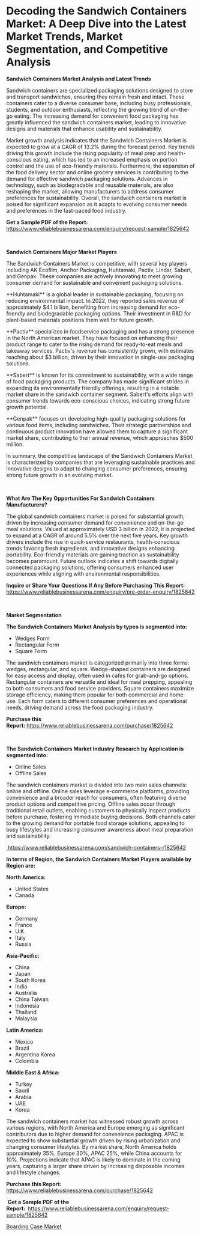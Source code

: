 <p><h1>Decoding the Sandwich Containers Market: A Deep Dive into the Latest Market Trends, Market Segmentation, and Competitive Analysis</h1></p><p><strong>Sandwich Containers Market Analysis and Latest Trends</strong></p>
<p><p>Sandwich containers are specialized packaging solutions designed to store and transport sandwiches, ensuring they remain fresh and intact. These containers cater to a diverse consumer base, including busy professionals, students, and outdoor enthusiasts, reflecting the growing trend of on-the-go eating. The increasing demand for convenient food packaging has greatly influenced the sandwich containers market, leading to innovative designs and materials that enhance usability and sustainability.</p><p>Market growth analysis indicates that the Sandwich Containers Market is expected to grow at a CAGR of 13.2% during the forecast period. Key trends driving this growth include the rising popularity of meal prep and health-conscious eating, which has led to an increased emphasis on portion control and the use of eco-friendly materials. Furthermore, the expansion of the food delivery sector and online grocery services is contributing to the demand for effective sandwich packaging solutions. Advances in technology, such as biodegradable and reusable materials, are also reshaping the market, allowing manufacturers to address consumer preferences for sustainability. Overall, the sandwich containers market is poised for significant expansion as it adapts to evolving consumer needs and preferences in the fast-paced food industry.</p></p>
<p><strong>Get a Sample PDF of the Report:&nbsp;</strong> <a href="https://www.reliablebusinessarena.com/enquiry/request-sample/1825642?utm_campaign=3577&utm_medium=2&utm_source=Github&utm_content=ia&utm_term=04042025&utm_id=sandwich-containers">https://www.reliablebusinessarena.com/enquiry/request-sample/1825642</a></p>
<p>&nbsp;</p>
<p><strong>Sandwich Containers Major Market Players</strong></p>
<p><p>The Sandwich Containers Market is competitive, with several key players including AK Ecofilm, Anchor Packaging, Huhtamaki, Pactiv, Lindar, Sabert, and Genpak. These companies are actively innovating to meet growing consumer demand for sustainable and convenient packaging solutions.</p><p>**Huhtamaki** is a global leader in sustainable packaging, focusing on reducing environmental impact. In 2022, they reported sales revenue of approximately $4.1 billion, benefiting from increasing demand for eco-friendly and biodegradable packaging options. Their investment in R&D for plant-based materials positions them well for future growth.</p><p>**Pactiv** specializes in foodservice packaging and has a strong presence in the North American market. They have focused on enhancing their product range to cater to the rising demand for ready-to-eat meals and takeaway services. Pactiv's revenue has consistently grown, with estimates reaching about $3 billion, driven by their innovation in single-use packaging solutions.</p><p>**Sabert** is known for its commitment to sustainability, with a wide range of food packaging products. The company has made significant strides in expanding its environmentally friendly offerings, resulting in a notable market share in the sandwich container segment. Sabert's efforts align with consumer trends towards eco-conscious choices, indicating strong future growth potential.</p><p>**Genpak** focuses on developing high-quality packaging solutions for various food items, including sandwiches. Their strategic partnerships and continuous product innovation have allowed them to capture a significant market share, contributing to their annual revenue, which approaches $500 million.</p><p>In summary, the competitive landscape of the Sandwich Containers Market is characterized by companies that are leveraging sustainable practices and innovative designs to adapt to changing consumer preferences, ensuring strong future growth in an evolving market.</p></p>
<p>&nbsp;</p>
<p><strong>What Are The Key Opportunities For Sandwich Containers Manufacturers?</strong></p>
<p><p>The global sandwich containers market is poised for substantial growth, driven by increasing consumer demand for convenience and on-the-go meal solutions. Valued at approximately USD 3 billion in 2022, it is projected to expand at a CAGR of around 5.5% over the next five years. Key growth drivers include the rise in quick-service restaurants, health-conscious trends favoring fresh ingredients, and innovative designs enhancing portability. Eco-friendly materials are gaining traction as sustainability becomes paramount. Future outlook indicates a shift towards digitally connected packaging solutions, offering consumers enhanced user experiences while aligning with environmental responsibilities.</p></p>
<p><strong>Inquire or Share Your Questions If Any Before Purchasing This Report:</strong> <a href="https://www.reliablebusinessarena.com/enquiry/pre-order-enquiry/1825642?utm_campaign=3577&utm_medium=2&utm_source=Github&utm_content=ia&utm_term=04042025&utm_id=sandwich-containers">https://www.reliablebusinessarena.com/enquiry/pre-order-enquiry/1825642</a></p>
<p>&nbsp;</p>
<p><strong>Market Segmentation</strong></p>
<p><strong>The Sandwich Containers Market Analysis by types is segmented into:</strong></p>
<p><ul><li>Wedges Form</li><li>Rectangular Form</li><li>Square Form</li></ul></p>
<p><p>The sandwich containers market is categorized primarily into three forms: wedges, rectangular, and square. Wedge-shaped containers are designed for easy access and display, often used in cafes for grab-and-go options. Rectangular containers are versatile and ideal for meal prepping, appealing to both consumers and food service providers. Square containers maximize storage efficiency, making them popular for both commercial and home use. Each form caters to different consumer preferences and operational needs, driving demand across the food packaging industry.</p></p>
<p><strong>Purchase this Report:&nbsp;</strong><a href="https://www.reliablebusinessarena.com/purchase/1825642?utm_campaign=3577&utm_medium=2&utm_source=Github&utm_content=ia&utm_term=04042025&utm_id=sandwich-containers">https://www.reliablebusinessarena.com/purchase/1825642</a></p>
<p>&nbsp;</p>
<p><strong>The Sandwich Containers Market Industry Research by Application is segmented into:</strong></p>
<p><ul><li>Online Sales</li><li>Offline Sales</li></ul></p>
<p><p>The sandwich containers market is divided into two main sales channels: online and offline. Online sales leverage e-commerce platforms, providing convenience and a broader reach for consumers, often featuring diverse product options and competitive pricing. Offline sales occur through traditional retail outlets, enabling customers to physically inspect products before purchase, fostering immediate buying decisions. Both channels cater to the growing demand for portable food storage solutions, appealing to busy lifestyles and increasing consumer awareness about meal preparation and sustainability.</p></p>
<p><a href="https://www.reliablebusinessarena.com/sandwich-containers-r1825642?utm_campaign=3577&utm_medium=2&utm_source=Github&utm_content=ia&utm_term=04042025&utm_id=sandwich-containers">&nbsp;https://www.reliablebusinessarena.com/sandwich-containers-r1825642</a></p>
<p><strong>In terms of Region, the Sandwich Containers Market Players available by Region are:</strong></p>
<p>
    <p> <strong> North America: </strong>
        <ul>
            <li>United States</li>
            <li>Canada</li>
        </ul>
        </p> 
    <p> <strong> Europe: </strong>
        <ul>
            <li>Germany</li>
            <li>France</li>
            <li>U.K.</li>
            <li>Italy</li>
            <li>Russia</li>
        </ul>
        </p> 
    <p> <strong> Asia-Pacific: </strong>
        <ul>
            <li>China</li>
            <li>Japan</li>
            <li>South Korea</li>
            <li>India</li>
            <li>Australia</li>
            <li>China Taiwan</li>
            <li>Indonesia</li>
            <li>Thailand</li>
            <li>Malaysia</li>
        </ul>
        </p> 
    <p> <strong> Latin America: </strong>
        <ul>
            <li>Mexico</li>
            <li>Brazil</li>
            <li>Argentina Korea</li>
            <li>Colombia</li>
        </ul>
        </p> 
    <p> <strong> Middle East & Africa: </strong>
        <ul>
            <li>Turkey</li>
            <li>Saudi</li>
            <li>Arabia</li>
            <li>UAE</li>
            <li>Korea</li>
        </ul>
    </p>
    </p>
<p><p>The sandwich containers market has witnessed robust growth across various regions, with North America and Europe emerging as significant contributors due to higher demand for convenience packaging. APAC is expected to show substantial growth driven by rising urbanization and changing consumer lifestyles. By market share, North America holds approximately 35%, Europe 30%, APAC 25%, while China accounts for 10%. Projections indicate that APAC is likely to dominate in the coming years, capturing a larger share driven by increasing disposable incomes and lifestyle changes.</p></p>
<p><strong>Purchase this Report: </strong><a href="https://www.reliablebusinessarena.com/purchase/1825642?utm_campaign=3577&utm_medium=2&utm_source=Github&utm_content=ia&utm_term=04042025&utm_id=sandwich-containers">https://www.reliablebusinessarena.com/purchase/1825642</a></p>
<p>&nbsp;<strong>Get a Sample PDF of the Report:&nbsp;&nbsp;</strong><a href="https://www.reliablebusinessarena.com/enquiry/request-sample/1825642?utm_campaign=3577&utm_medium=2&utm_source=Github&utm_content=ia&utm_term=04042025&utm_id=sandwich-containers">https://www.reliablebusinessarena.com/enquiry/request-sample/1825642</a></p>
<p><strong></strong></p>
<p><p><a href="https://github.com/boccalyver5k/Market-Research-Report-List-1/blob/main/boarding-case-market.md?utm_campaign=3577&utm_medium=2&utm_source=Github&utm_content=ia&utm_term=04042025&utm_id=sandwich-containers">Boarding Case Market</a></p></p>